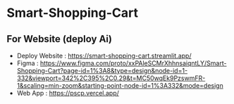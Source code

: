 # Smart-Shopping-Cart

## For Website (deploy Ai)

* Deploy Website : https://smart-shopping-cart.streamlit.app/
* Figma : https://www.figma.com/proto/xxPAleSCMrXhhnsaiqntLY/Smart-Shopping-Cart?page-id=1%3A8&type=design&node-id=1-332&viewport=342%2C395%2C0.29&t=MC50wqEk9PzswmFR-1&scaling=min-zoom&starting-point-node-id=1%3A332&mode=design
* Web App : https://pscp.vercel.app/
